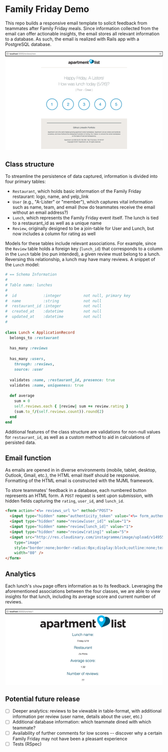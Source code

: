 # Family Friday Demo

This repo builds a responsive email template to solicit feedback from teammates after Family Friday meals. Since information collected from the email can offer actionable insights, the email stores all relevant information to a database. As such, the email is realized with Rails app with a PostgreSQL database.

![Email](app/assets/images/template.png)

## Class structure

To streamline the persistence of data captured, information is divided into four primary tables:
- `Restaurant`, which holds basic information of the Family Friday restaurant: logo, name, and yelp_link
- `User` (e.g., "A-Lister" or "member"), which captures vital information such as name, team, and email (how do teammates receive the email without an email address?)
- `Lunch`, which represents the Family Friday event itself. The lunch is tied to a restaurant_id as well as a unique name
- `Review`, originally designed to be a join-table for User and Lunch, but now includes a column for rating as well

Models for these tables include relevant associations. For example, since the `Review` table holds a foreign key (`lunch_id`) that corresponds to a column in the `Lunch` table (no pun intended), a given review must belong to a lunch. Reversing this relationship, a lunch may have many reviews. A snippet of the `Lunch` model:

```ruby
# == Schema Information
#
# Table name: lunches
#
#  id            :integer          not null, primary key
#  name          :string           not null
#  restaurant_id :integer          not null
#  created_at    :datetime         not null
#  updated_at    :datetime         not null
#

class Lunch < ApplicationRecord
  belongs_to :restaurant

  has_many :reviews

  has_many :users,
    through: :reviews,
    source: :user

  validates :name, :restaurant_id, presence: true
  validates :name, uniqueness: true

  def average
    sum = 0
    self.reviews.each { |review| sum += review.rating }
    (sum.to_f/(self.reviews.count)).round(2)
  end
end
```

Additional features of the class structure are validations for non-null values for `restaurant_id`, as well as a custom method to aid in calculations of persisted data.

## Email function

As emails are opened in in diverse environments (mobile, tablet, desktop, Outlook, Gmail, etc.), the HTML email itself should be responsive. Formatting of the HTML email is constructed with the MJML framework.

To store teammates' feedback in a database, each numbered button represents an HTML form. A `POST` request is sent upon submission, with hidden fields capturing the `rating`, `user_id`, and `lunch_id`.

```html
<form action="<%= reviews_url %>" method="POST">
  <input type="hidden" name="authenticity_token" value="<%= form_authenticity_token %>">
  <input type="hidden" name="review[user_id]" value="1">
  <input type="hidden" name="review[lunch_id]" value="1">
  <input type="hidden" name="review[rating]" value="5">
  <input src="http://res.cloudinary.com/instagramme/image/upload/v1495519201/imageedit_2_9784742962_dme227.png"
    type="image"
    style="border:none;border-radius:0px;display:block;outline:none;text-decoration:none;width:100%;height:auto;"
    width="80" />
</form>
```

## Analytics

Each lunch's `show` page offers information as to its feedback. Leveraging the aforementioned associations between the four classes, we are able to view insights for that lunch, including its average score and current number of reviews.

![Analytics](app/assets/images/analytics.png)

## Potential future release
* [ ] Deeper analytics: reviews to be viewable in table-format, with additional information per review (user name, details about the user, etc.)
* [ ] Additional database information: which teammate dined with which teammate?
* [ ] Availability of further comments for low scores -- discover why a certain Family Friday may not have been a pleasant experience
* [ ] Tests (RSpec)
